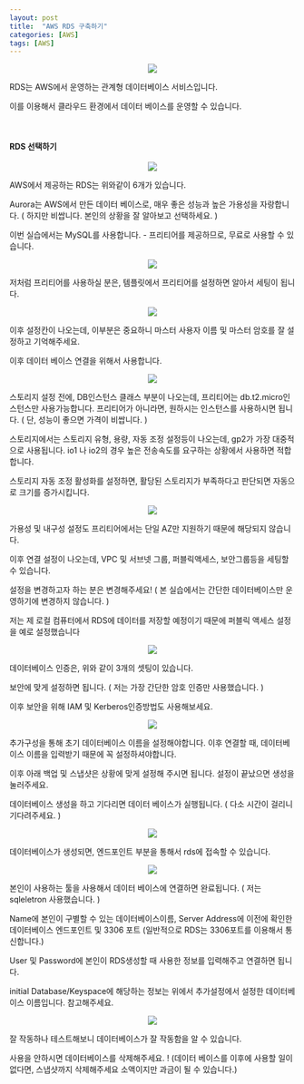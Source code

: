 ```yaml
---
layout: post
title:  "AWS RDS 구축하기"
categories: [AWS]
tags: [AWS]
---
```



<p align="center"><img src="/assets/img/post_img/rds.png"></p>


RDS는 AWS에서 운영하는 관계형 데이터베이스 서비스입니다.

이를 이용해서 클라우드 환경에서 데이터 베이스를 운영할 수 있습니다.

<br>

#### RDS 선택하기
<p align="center"><img src="/assets/img/post_img/rds1.png"></p>

AWS에서 제공하는 RDS는 위와같이 6개가 있습니다.

Aurora는 AWS에서 만든 데이터 베이스로, 매우 좋은 성능과 높은 가용성을 자랑합니다. ( 하지만 비쌉니다. 본인의 상황을 잘 알아보고 선택하세요. )

이번 실습에서는 MySQL를 사용합니다. - 프리티어를 제공하므로, 무료로 사용할 수 있습니다.

<p align="center"><img src="/assets/img/post_img/rds2.png"></p>

저처럼 프리티어를 사용하실 분은, 템플릿에서 프리티어를 설정하면 알아서 세팅이 됩니다.

<p align="center"><img src="/assets/img/post_img/rds3.png"></p>

이후 설정칸이 나오는데, 이부분은 중요하니 마스터 사용자 이름 및 마스터 암호를 잘 설정하고 기억해주세요.

이후 데이터 베이스 연결을 위해서 사용합니다.

<p align="center"><img src="/assets/img/post_img/rds4.png"></p>

스토리지 설정 전에, DB인스턴스 클래스 부분이 나오는데, 프리티어는 db.t2.micro인스턴스만 사용가능합니다. 프리티어가 아니라면, 원하시는 인스턴스를 사용하시면 됩니다. ( 단, 성능이 좋으면 가격이 비쌉니다. )

스토리지에서는 스토리지 유형, 용량, 자동 조정 설정등이 나오는데, gp2가 가장 대중적으로 사용됩니다. io1 나 io2의 경우 높은 전송속도를 요구하는 상황에서 사용하면 적합합니다.

스토리지 자동 조정 활성화를 설정하면, 활당된 스토리지가 부족하다고 판단되면 자동으로 크기를 증가시킵니다.

<p align="center"><img src="/assets/img/post_img/rds5.png"></p>

가용성 및 내구성 설정도 프리티어에서는 단일 AZ만 지원하기 때문에 해당되지 않습니다.

이후 연결 설정이 나오는데, VPC 및 서브넷 그룹, 퍼블릭액세스, 보안그룹등을 세팅할 수 있습니다.

설정을 변경하고자 하는 분은 변경해주세요! ( 본 실습에서는 간단한 데이터베이스만 운영하기에 변경하지 않습니다. )

저는 제 로컬 컴퓨터에서 RDS에 데이터를 저장할 예정이기 때문에 퍼블릭 액세스 설정을 예로 설정했습니다

<p align="center"><img src="/assets/img/post_img/rds6.png"></p>

데이터베이스 인증은, 위와 같이 3개의 셋팅이 있습니다.

보안에 맞게 설정하면 됩니다. ( 저는 가장 간단한 암호 인증만 사용했습니다. )

이후 보안을 위해 IAM 및 Kerberos인증방법도 사용해보세요.

<p align="center"><img src="/assets/img/post_img/rds9.png"></p>

추가구성을 통해 초기 데이터베이스 이름을 설정해야합니다. 이후 연결할 때, 데이터베이스 이름을 입력받기 때문에 꼭 설정하셔야합니다.

이후 아래 백업 및 스냅샷은 상황에 맞게 설정해 주시면 됩니다. 설정이 끝났으면 생성을 눌러주세요.

데이터베이스 생성을 하고 기다리면 데이터 베이스가 실행됩니다. ( 다소 시간이 걸리니 기다려주세요. )

<p align="center"><img src="/assets/img/post_img/rds7.png"></p>

데이터베이스가 생성되면, 엔드포인트 부분을 통해서 rds에 접속할 수 있습니다.

<p align="center"><img src="/assets/img/post_img/rds8.png"></p>

본인이 사용하는 툴을 사용해서 데이터 베이스에 연결하면 완료됩니다. ( 저는 sqleletron 사용했습니다. )

Name에 본인이 구별할 수 있는 데이터베이스이름, Server Address에 이전에 확인한 데이터베이스 엔드포인트 및 3306 포트 (일반적으로 RDS는 3306포트를 이용해서 통신합니다.)

User 및 Password에 본인이 RDS생성할 때 사용한 정보를 입력해주고 연결하면 됩니다.

initial Database/Keyspace에 해당하는 정보는 위에서 추가설정에서 설정한 데이터베이스 이름입니다. 참고해주세요.

<p align="center"><img src="/assets/img/post_img/rds10.png"></p>

잘 작동하나 테스트해보니 데이터베이스가 잘 작동함을 알 수 있습니다.

사용을 안하시면 데이터베이스를 삭제해주세요. ! (데이터 베이스를 이후에 사용할 일이 없다면, 스냅샷까지 삭제해주세요 소액이지만 과금이 될 수 있습니다.)

<br>
<br>
